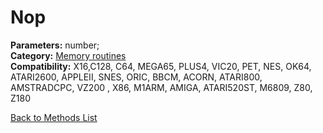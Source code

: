 # Nop

**Parameters:** number;  
**Category:** [Memory routines](../categories/memory_routines.md)  
**Compatibility:** X16,C128, C64, MEGA65, PLUS4, VIC20, PET, NES, OK64, ATARI2600, APPLEII, SNES, ORIC, BBCM, ACORN, ATARI800, AMSTRADCPC, VZ200 , X86, M1ARM, AMIGA, ATARI520ST, M6809, Z80, Z180  


[Back to Methods List](../../SUMMARY.md)
